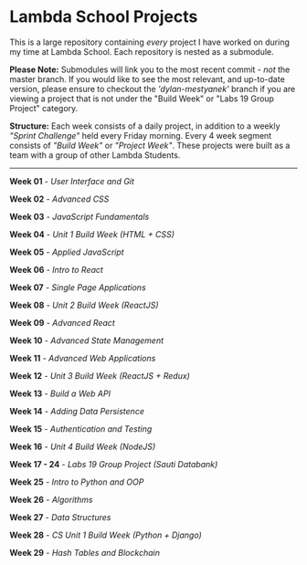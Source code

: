 # Lambda School Projects

This is a large repository containing *every* project I have worked on during my time at Lambda School. Each repository is nested as a submodule. 

**Please Note:** Submodules will link you to the most recent commit - *not* the master branch. If you would like to see the most relevant, and up-to-date version, please ensure to checkout the *'dylan-mestyanek'* branch if you are viewing a project that is not under the "Build Week" or "Labs 19 Group Project" category.

**Structure:** Each week consists of a daily project, in addition to a weekly *"Sprint Challenge"* held every Friday morning. Every 4 week segment consists of *"Build Week"* or *"Project Week"*. These projects were built as a team with a group of other Lambda Students. 

<hr />

**Week 01** - *User Interface and Git*

**Week 02** - *Advanced CSS*

**Week 03** - *JavaScript Fundamentals*

**Week 04** - *Unit 1 Build Week (HTML + CSS)*

**Week 05** - *Applied JavaScript*

**Week 06** - *Intro to React*

**Week 07** - *Single Page Applications*

**Week 08** - *Unit 2 Build Week (ReactJS)*

**Week 09** - *Advanced React*

**Week 10** - *Advanced State Management*

**Week 11** - *Advanced Web Applications*

**Week 12** - *Unit 3 Build Week (ReactJS + Redux)*

**Week 13** - *Build a Web API*

**Week 14** - *Adding Data Persistence*

**Week 15** - *Authentication and Testing*

**Week 16** - *Unit 4 Build Week (NodeJS)*

**Week 17 - 24** - *Labs 19 Group Project (Sauti Databank)*

**Week 25** - *Intro to Python and OOP*

**Week 26** - *Algorithms*

**Week 27** - *Data Structures*

**Week 28** - *CS Unit 1 Build Week (Python + Django)*

**Week 29** - *Hash Tables and Blockchain*
